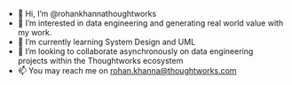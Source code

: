 - 👋 Hi, I’m @rohankhannathoughtworks
- 👀 I’m interested in data engineering and generating real world value with my work.
- 🌱 I’m currently learning System Design and UML
- 💞️ I’m looking to collaborate asynchronously on data engineering projects within the Thoughtworks ecosystem
- 📫 You may reach me on rohan.khanna@thoughtworks.com

<!---
rohankhannathoughtworks/rohankhannathoughtworks is a ✨ special ✨ repository because its `README.md` (this file) appears on your GitHub profile.
You can click the Preview link to take a look at your changes.
--->

